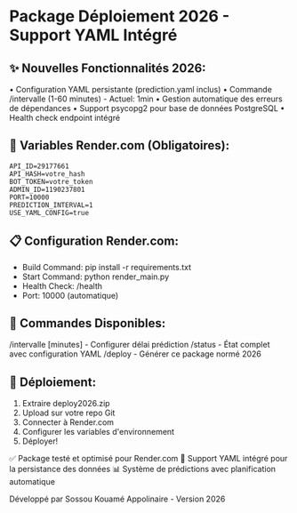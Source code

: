# Package Déploiement 2026 - Support YAML Intégré

## ✨ Nouvelles Fonctionnalités 2026:
• Configuration YAML persistante (prediction.yaml inclus)
• Commande /intervalle (1-60 minutes) - Actuel: 1min
• Gestion automatique des erreurs de dépendances
• Support psycopg2 pour base de données PostgreSQL
• Health check endpoint intégré

## 🔧 Variables Render.com (Obligatoires):
```env
API_ID=29177661
API_HASH=votre_hash
BOT_TOKEN=votre_token
ADMIN_ID=1190237801
PORT=10000
PREDICTION_INTERVAL=1
USE_YAML_CONFIG=true
```

## 📋 Configuration Render.com:
- Build Command: pip install -r requirements.txt
- Start Command: python render_main.py
- Health Check: /health
- Port: 10000 (automatique)

## 🎯 Commandes Disponibles:
/intervalle [minutes] - Configurer délai prédiction
/status - État complet avec configuration YAML
/deploy - Générer ce package normé 2026

## 🚀 Déploiement:
1. Extraire deploy2026.zip
2. Upload sur votre repo Git
3. Connecter à Render.com
4. Configurer les variables d'environnement
5. Déployer!

✅ Package testé et optimisé pour Render.com
🔄 Support YAML intégré pour la persistance des données
📊 Système de prédictions avec planification automatique

Développé par Sossou Kouamé Appolinaire - Version 2026